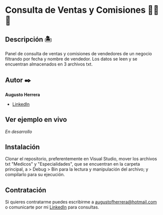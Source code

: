 #   Consulta de Ventas y Comisiones 🧑‍📊💼

## Descripción 🏝

Panel de consulta de ventas y comisiones de vendedores de un negocio filtrando por fecha y nombre de vendedor. Los datos se leen y se encuentran almacenados en 3 archivos txt.

## Autor ✒️
**Augusto Herrera**

* [LinkedIn](https://www.linkedin.com/in/herreraaugusto/)

## Ver ejemplo en vivo 
_En desarrollo_

## Instalación 
Clonar el repositorio, preferentemente en Visual Studio, mover los archivos txt "Medicos" y "Especialidades", que se encuentran en la carpeta principal, a > Debug > Bin para la lectura y manipulación del archivo; y compilarlo para su ejecución.
  
## Contratación
Si quieres contratarme puedes escribirme a augustofherrera@hotmail.com o comunicarte por mi [LinkedIn](https://www.linkedin.com/in/herreraaugusto/) para consultas.
